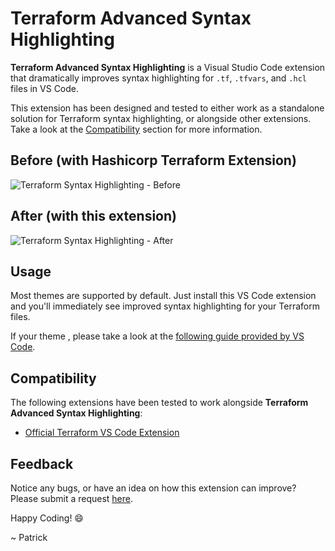 # Terraform Advanced Syntax Highlighting

**Terraform Advanced Syntax Highlighting** is a Visual Studio Code extension that dramatically improves syntax highlighting for `.tf`, `.tfvars`, and `.hcl` files in VS Code.

This extension has been designed and tested to either work as a standalone solution for Terraform syntax highlighting, or alongside other extensions. Take a look at the [Compatibility](#compatibility) section for more information.

## Before (with Hashicorp Terraform Extension)

![Terraform Syntax Highlighting - Before](./image-before.png)

## After (with this extension)

![Terraform Syntax Highlighting - After](./image-after.png)

## Usage

Most themes are supported by default. Just install this VS Code extension and you'll immediately see improved syntax highlighting for your Terraform files.

If your theme , please take a look at the [following guide provided by VS Code](https://code.visualstudio.com/api/language-extensions/syntax-highlight-guide).

## Compatibility

The following extensions have been tested to work alongside **Terraform Advanced Syntax Highlighting**:

- [Official Terraform VS Code Extension](https://marketplace.visualstudio.com/items?itemName=HashiCorp.terraform)

## Feedback

Notice any bugs, or have an idea on how this extension can improve? Please submit a request [here](https://github.com/pjmiravalle/vscode-terraform-advanced-syntax-highlighting/issues).

Happy Coding! 😄

~ Patrick
